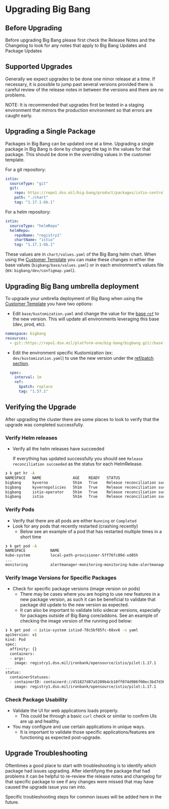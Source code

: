 # Upgrading Big Bang

## Before Upgrading
Before upgrading Big Bang please first check the Release Notes and the Changelog to look for any notes that apply to Big Bang Updates and Package Updates

## Supported Upgrades
Generally we expect upgrades to be done one minor release at a time.  If necessary, it is possible to jump past several versions provided there is careful review of the release notes in between the versions and there are no problems.

NOTE: It is recommended that upgrades first be tested in a staging environment that mirrors the production environment so that errors are caught early.

## Upgrading a Single Package
Packages in Big Bang can be updated one at a time.
Upgrading a single package in Big Bang is done by changing the tag in the values for that package.  This should be done in the overriding values in the customer template.

For a git repository:

```yaml
istio:
  sourceType: "git"
  git:
    repo: https://repo1.dso.mil/big-bang/product/packages/istio-controlplane.git
    path: "./chart"
    tag: "1.17.1-bb.1"

```

For a helm repository:

```yaml
istio:
  sourceType: "helmRepo"
  helmRepo:
    repoName: "registry1"
    chartName: "istio"
    tag: "1.17.1-bb.1"
```

These values are in `chart/values.yaml` of the Big Bang helm chart.
When using the [Customer Template](https://repo1.dso.mil/big-bang/customers/template) you can make these changes in either the base values (`bigbang/base/values.yaml`) or in each environment's values file (ex: `bigbang/dev/configmap.yaml`).

## Upgrading Big Bang umbrella deployment
To upgrade your umbrella deployment of Big Bang when using the [Customer Template](https://repo1.dso.mil/big-bang/customers/template) you have two options:
- Edit `base/kustomization.yaml` and change the value for the [base `ref`](https://repo1.dso.mil/big-bang/customers/template/-/blob/main/base/kustomization.yaml#L4) to the new version. This will update all environments leveraging this base (dev, prod, etc).
```yaml
namespace: bigbang
resources:
  - git::https://repo1.dso.mil/platform-one/big-bang/bigbang.git//base?ref=1.57.1
```

- Edit the environment specific Kustomization (ex: `dev/kustomization.yaml`) to use the new version under the [ref/patch section](https://repo1.dso.mil/big-bang/customers/template/-/blob/main/dev/kustomization.yaml#L18-21).
```yaml
  spec:
    interval: 1m
    ref:
      $patch: replace
      tag: "1.57.1"
```

## Verifying the Upgrade
After upgrading the cluster there are some places to look to verify that the upgrade was completed successfully.

### Verify Helm releases 
 - Verify all the helm releases have succeeded
   
   If everything has updated successfully you should see `Release reconciliation succeeded` as the status for each HelmRelease.
```bash
❯ k get hr -A
NAMESPACE   NAME              AGE    READY   STATUS
bigbang     kyverno           5h1m   True    Release reconciliation succeeded
bigbang     kyvernopolicies   5h1m   True    Release reconciliation succeeded
bigbang     istio-operator    5h1m   True    Release reconciliation succeeded
bigbang     istio             5h1m   True    Release reconciliation succeeded
```

### Verify Pods
 - Verify that there are all pods are either `Running` or `Completed`
 - Look for any pods that recently restarted (crashing recently)
   - Below see an example of a pod that has restarted multiple times in a short time
```bash
❯ k get pod -A
NAMESPACE           NAME                                                        READY   STATUS    RESTARTS   AGE
kube-system         local-path-provisioner-5ff76fc89d-xd85h                     1/1     Running   0          22m
...
monitoring          alertmanager-monitoring-monitoring-kube-alertmanager-0      3/3     Running   7          3m
```

### Verify Image Versions for Specific Packages
 - Check for specific package versions (image version on pods)
   - There may be cases where you are hoping to use new features in a new package version, as such it can be beneficial to validate that package did update to the new version as expected.
   - It can also be important to validate Istio sidecar versions, especially for packages outside of Big Bang core/addons. See an example of checking the image version of the running pod below:
```bash
❯ k get pod -n istio-system istiod-78c5bf85fc-68xv6 -o yaml
apiVersion: v1
kind: Pod
spec:
  affinity: {}
  containers:
  - args:
    image: registry1.dso.mil/ironbank/opensource/istio/pilot:1.17.1
...
status:
  containerStatuses:
  - containerID: containerd://451827d87a5209b4cb10ff074d986f00ec3bd7d36082cb49b8612e3a48eea9b7
    image: registry1.dso.mil/ironbank/opensource/istio/pilot:1.17.1
```
### Check Package Usability
 - Validate the UI for web applications loads properly.
   - This could be through a basic `curl` check or similar to confirm UIs are up and healthy.
 - You may configure and use certain applications in unique ways.
   - It is important to validate those specific applications/features are functioning as expected post-upgrade.

## Upgrade Troubleshooting
Oftentimes a good place to start with troubleshooting is to identify which package had issues upgrading. After identifying the package that had problems it can be helpful to re-review the release notes and changelog for that specific package to see if any changes were missed that may have caused the upgrade issue you ran into.

Specific troubleshooting steps for common issues will be added here in the future.

